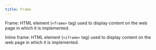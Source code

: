 ```yaml
---
title: Frame
---
```


Frame: HTML element (`<frame>` tag) used to display content on the web page in which it is implemented.

Inline frame: HTML element (`<iframe>` tag) used to display content on the web page in which it is implemented.
